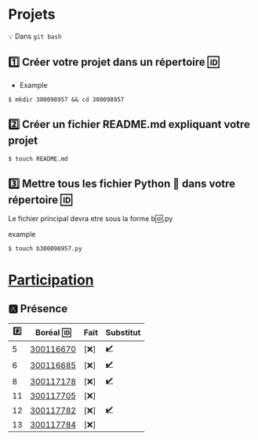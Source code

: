 # Projets 

:bulb: Dans `git bash`

## :one: Créer votre projet dans un répertoire :id:

* Example

```
$ mkdir 300098957 && cd 300098957
```

## :two: Créer un fichier README.md expliquant votre projet

```
$ touch README.md
```

## :three: Mettre tous les fichier Python :snake: dans votre répertoire :id:

Le fichier principal devra etre sous la forme b:id:.py

example

```
$ touch b300098957.py
```


# [Participation](.scripts/Participation.md)


## :a: Présence

|:hash:| Boréal :id:                | Fait               | Substitut    | 
|------|----------------------------|--------------------|-----|
| 5 | [300116670](300116670/b300116670.py) | [:x:] |[:heavy_check_mark:](../S.PowerShell/300116670/b300116670-structure.ps1)| 
| 6 | [300116685](300116685/b300116685.py) | [:x:] |[:heavy_check_mark:](../S.PowerShell/300116685/b300116685-structure.ps1)| 
| 8 | [300117178](300117178/b300117178.py) | [:x:] |[:heavy_check_mark:](../S.PowerShell/300117178/b300117178-structure.ps1)| 
| 11 | [300117705](300117705/b300117705.py) | [:x:] |     |
| 12 | [300117782](300117782/b300117782.py) | [:x:] |[:heavy_check_mark:](../S.PowerShell/300117782/b300117782-structure.ps1)| 
| 13 | [300117784](300117784/b300117784.py) | [:x:] |     |
